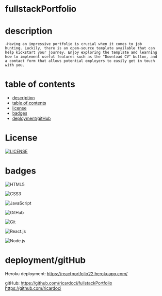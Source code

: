 # fullstackPortfolio




# description

```
-Having an impressive portfolio is crucial when it comes to job hunting. Luckily, there is an open-source template available that can help kickstart your journey. Enjoy exploring the template and learning how to implement useful features such as the "Download CV" button, and a contact form that allows potential employers to easily get in touch with you.

```
# table of contents



- [description](#description)
- [table of contents](#tableOfContents)
- [license](#license)
- [badges](#badges)
- [deployment/gitHub](#deployment/gitHub)


# License

[![LICENSE](https://img.shields.io/badge/License-MIT-yellow.svg)](LICENSE)



# badges



![HTML5](https://img.shields.io/badge/html5-%23E34F26.svg?style=for-the-badge&logo=html5&logoColor=white)

![CSS3](https://img.shields.io/badge/css3-%231572B6.svg?style=for-the-badge&logo=css3&logoColor=white)

![JavaScript](https://img.shields.io/badge/javascript-%23323330.svg?style=for-the-badge&logo=javascript&logoColor=%23F7DF1E)

![GitHub](https://img.shields.io/badge/github-%23121011.svg?style=for-the-badge&logo=github&logoColor=white)

![Git](https://img.shields.io/badge/git-%23F05033.svg?style=for-the-badge&logo=git&logoColor=white)

![React.js](https://img.shields.io/badge/React.js-61DAFB?style=for-the-badge&logo=react&logoColor=white)

![Node.js](https://img.shields.io/badge/Node.js-339933?style=for-the-badge&logo=node.js&logoColor=white)




# deployment/gitHub

Heroku deployment: https://reactportfolio22.herokuapp.com/

gitHub: https://github.com/ricardoci/fullstackPortfolio
https://github.com/ricardoci



